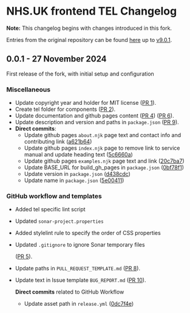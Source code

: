 # NHS.UK frontend TEL Changelog

**Note:** This changelog begins with changes introduced in this fork.

Entries from the original repository can be found [here](https://github.com/nhsuk/nhsuk-frontend/blob/main/CHANGELOG.md)
up to [v9.0.1](https://github.com/nhsuk/nhsuk-frontend/releases/tag/v9.0.1).

## 0.0.1 - 27 November 2024

First release of the fork, with initial setup and configuration

### Miscellaneous

- Update copyright year and holder for MIT license ([PR 1](https://github.com/TechnologyEnhancedLearning/nhsuk-frontend-tel/pull/1)).
- Create tel folder for components ([PR 2](https://github.com/TechnologyEnhancedLearning/nhsuk-frontend-tel/pull/2)).
- Update documentation and github pages content ([PR 4](https://github.com/TechnologyEnhancedLearning/nhsuk-frontend-tel/pull/4)) ([PR 6](https://github.com/TechnologyEnhancedLearning/nhsuk-frontend-tel/pull/6)).
- Update description and version and paths in `package.json` ([PR 9](https://github.com/TechnologyEnhancedLearning/nhsuk-frontend-tel/pull/9)).
- **Direct commits**:
  - Update github pages `about.njk` page text and contact info and contributing link ([a621b64](https://github.com/TechnologyEnhancedLearning/nhsuk-frontend-tel/commit/a621b6436932d746fe68259e81dc06aaf627c1bc))
  - Update github pages `index.njk` page to remove link to service manual and update heading text ([5c6660a](https://github.com/TechnologyEnhancedLearning/nhsuk-frontend-tel/commit/5c6660a23ea3757bd6b57559d27ca9aeefc05fcb))
  - Update github pages `examples.njk` page text and link ([20c7ba7](https://github.com/TechnologyEnhancedLearning/nhsuk-frontend-tel/commit/20c7ba7545debf133bd78f94da270b83fc5bd4d4))
  - Update BASE_URL for build_gh_pages in `package.json` ([0bf78f1](https://github.com/TechnologyEnhancedLearning/nhsuk-frontend-tel/commit/0bf78f1f90782e8391b0d514716b0cbb8be33534))
  - Update version in `package.json` ([d438cdc](https://github.com/TechnologyEnhancedLearning/nhsuk-frontend-tel/commit/d438cdc5c16b244103006fda6fb2f8870ec7f42b))
  - Update name in `package.json` ([5e00411](https://github.com/TechnologyEnhancedLearning/nhsuk-frontend-tel/commit/5e00411eccdff9f72f0bbecb47d76ef52afa56b8))

### GitHub workflow and templates

- Added tel specific lint script
- Updated `sonar-project.properties`
- Added stylelint rule to specify the order of CSS properties
- Updated `.gitignore` to ignore Sonar temporary files

  ([PR 5](https://github.com/TechnologyEnhancedLearning/nhsuk-frontend-tel/pull/5)).

- Update paths in `PULL_REQUEST_TEMPLATE.md` ([PR 8](https://github.com/TechnologyEnhancedLearning/nhsuk-frontend-tel/pull/8)).

- Update text in Issue template `BUG_REPORT.md` ([PR 10](https://github.com/TechnologyEnhancedLearning/nhsuk-frontend-tel/pull/10)).

  **Direct commits** related to GitHub Workflow

  - Update asset path in `release.yml` ([0dc7f4e](https://github.com/TechnologyEnhancedLearning/nhsuk-frontend-tel/commit/0dc7f4e5468265f99df1ec17a47df9b48fae3ff4))
